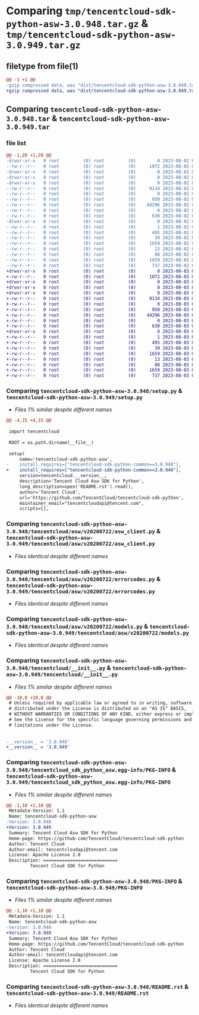# Comparing `tmp/tencentcloud-sdk-python-asw-3.0.948.tar.gz` & `tmp/tencentcloud-sdk-python-asw-3.0.949.tar.gz`

## filetype from file(1)

```diff
@@ -1 +1 @@
-gzip compressed data, was "dist/tencentcloud-sdk-python-asw-3.0.948.tar", last modified: Wed Aug  2 00:23:04 2023, max compression
+gzip compressed data, was "dist/tencentcloud-sdk-python-asw-3.0.949.tar", last modified: Thu Aug  3 00:19:21 2023, max compression
```

## Comparing `tencentcloud-sdk-python-asw-3.0.948.tar` & `tencentcloud-sdk-python-asw-3.0.949.tar`

### file list

```diff
@@ -1,20 +1,20 @@
-drwxr-xr-x   0 root         (0) root         (0)        0 2023-08-02 00:23:04.000000 tencentcloud-sdk-python-asw-3.0.948/
--rw-r--r--   0 root         (0) root         (0)     1072 2023-08-02 00:23:04.000000 tencentcloud-sdk-python-asw-3.0.948/setup.py
-drwxr-xr-x   0 root         (0) root         (0)        0 2023-08-02 00:23:04.000000 tencentcloud-sdk-python-asw-3.0.948/tencentcloud/
-drwxr-xr-x   0 root         (0) root         (0)        0 2023-08-02 00:23:04.000000 tencentcloud-sdk-python-asw-3.0.948/tencentcloud/asw/
-drwxr-xr-x   0 root         (0) root         (0)        0 2023-08-02 00:23:04.000000 tencentcloud-sdk-python-asw-3.0.948/tencentcloud/asw/v20200722/
--rw-r--r--   0 root         (0) root         (0)     9134 2023-08-02 00:23:04.000000 tencentcloud-sdk-python-asw-3.0.948/tencentcloud/asw/v20200722/asw_client.py
--rw-r--r--   0 root         (0) root         (0)        0 2023-08-02 00:23:04.000000 tencentcloud-sdk-python-asw-3.0.948/tencentcloud/asw/v20200722/__init__.py
--rw-r--r--   0 root         (0) root         (0)      950 2023-08-02 00:23:04.000000 tencentcloud-sdk-python-asw-3.0.948/tencentcloud/asw/v20200722/errorcodes.py
--rw-r--r--   0 root         (0) root         (0)    44296 2023-08-02 00:23:04.000000 tencentcloud-sdk-python-asw-3.0.948/tencentcloud/asw/v20200722/models.py
--rw-r--r--   0 root         (0) root         (0)        0 2023-08-02 00:23:04.000000 tencentcloud-sdk-python-asw-3.0.948/tencentcloud/asw/__init__.py
--rw-r--r--   0 root         (0) root         (0)      630 2023-08-02 00:23:04.000000 tencentcloud-sdk-python-asw-3.0.948/tencentcloud/__init__.py
-drwxr-xr-x   0 root         (0) root         (0)        0 2023-08-02 00:23:04.000000 tencentcloud-sdk-python-asw-3.0.948/tencentcloud_sdk_python_asw.egg-info/
--rw-r--r--   0 root         (0) root         (0)        1 2023-08-02 00:23:04.000000 tencentcloud-sdk-python-asw-3.0.948/tencentcloud_sdk_python_asw.egg-info/dependency_links.txt
--rw-r--r--   0 root         (0) root         (0)      495 2023-08-02 00:23:04.000000 tencentcloud-sdk-python-asw-3.0.948/tencentcloud_sdk_python_asw.egg-info/SOURCES.txt
--rw-r--r--   0 root         (0) root         (0)       39 2023-08-02 00:23:04.000000 tencentcloud-sdk-python-asw-3.0.948/tencentcloud_sdk_python_asw.egg-info/requires.txt
--rw-r--r--   0 root         (0) root         (0)     1659 2023-08-02 00:23:04.000000 tencentcloud-sdk-python-asw-3.0.948/tencentcloud_sdk_python_asw.egg-info/PKG-INFO
--rw-r--r--   0 root         (0) root         (0)       13 2023-08-02 00:23:04.000000 tencentcloud-sdk-python-asw-3.0.948/tencentcloud_sdk_python_asw.egg-info/top_level.txt
--rw-r--r--   0 root         (0) root         (0)       88 2023-08-02 00:23:04.000000 tencentcloud-sdk-python-asw-3.0.948/setup.cfg
--rw-r--r--   0 root         (0) root         (0)     1659 2023-08-02 00:23:04.000000 tencentcloud-sdk-python-asw-3.0.948/PKG-INFO
--rw-r--r--   0 root         (0) root         (0)      737 2023-08-02 00:23:04.000000 tencentcloud-sdk-python-asw-3.0.948/README.rst
+drwxr-xr-x   0 root         (0) root         (0)        0 2023-08-03 00:19:21.000000 tencentcloud-sdk-python-asw-3.0.949/
+-rw-r--r--   0 root         (0) root         (0)     1072 2023-08-03 00:19:21.000000 tencentcloud-sdk-python-asw-3.0.949/setup.py
+drwxr-xr-x   0 root         (0) root         (0)        0 2023-08-03 00:19:21.000000 tencentcloud-sdk-python-asw-3.0.949/tencentcloud/
+drwxr-xr-x   0 root         (0) root         (0)        0 2023-08-03 00:19:21.000000 tencentcloud-sdk-python-asw-3.0.949/tencentcloud/asw/
+drwxr-xr-x   0 root         (0) root         (0)        0 2023-08-03 00:19:21.000000 tencentcloud-sdk-python-asw-3.0.949/tencentcloud/asw/v20200722/
+-rw-r--r--   0 root         (0) root         (0)     9134 2023-08-03 00:19:21.000000 tencentcloud-sdk-python-asw-3.0.949/tencentcloud/asw/v20200722/asw_client.py
+-rw-r--r--   0 root         (0) root         (0)        0 2023-08-03 00:19:21.000000 tencentcloud-sdk-python-asw-3.0.949/tencentcloud/asw/v20200722/__init__.py
+-rw-r--r--   0 root         (0) root         (0)      950 2023-08-03 00:19:21.000000 tencentcloud-sdk-python-asw-3.0.949/tencentcloud/asw/v20200722/errorcodes.py
+-rw-r--r--   0 root         (0) root         (0)    44296 2023-08-03 00:19:21.000000 tencentcloud-sdk-python-asw-3.0.949/tencentcloud/asw/v20200722/models.py
+-rw-r--r--   0 root         (0) root         (0)        0 2023-08-03 00:19:21.000000 tencentcloud-sdk-python-asw-3.0.949/tencentcloud/asw/__init__.py
+-rw-r--r--   0 root         (0) root         (0)      630 2023-08-03 00:19:21.000000 tencentcloud-sdk-python-asw-3.0.949/tencentcloud/__init__.py
+drwxr-xr-x   0 root         (0) root         (0)        0 2023-08-03 00:19:21.000000 tencentcloud-sdk-python-asw-3.0.949/tencentcloud_sdk_python_asw.egg-info/
+-rw-r--r--   0 root         (0) root         (0)        1 2023-08-03 00:19:21.000000 tencentcloud-sdk-python-asw-3.0.949/tencentcloud_sdk_python_asw.egg-info/dependency_links.txt
+-rw-r--r--   0 root         (0) root         (0)      495 2023-08-03 00:19:21.000000 tencentcloud-sdk-python-asw-3.0.949/tencentcloud_sdk_python_asw.egg-info/SOURCES.txt
+-rw-r--r--   0 root         (0) root         (0)       39 2023-08-03 00:19:21.000000 tencentcloud-sdk-python-asw-3.0.949/tencentcloud_sdk_python_asw.egg-info/requires.txt
+-rw-r--r--   0 root         (0) root         (0)     1659 2023-08-03 00:19:21.000000 tencentcloud-sdk-python-asw-3.0.949/tencentcloud_sdk_python_asw.egg-info/PKG-INFO
+-rw-r--r--   0 root         (0) root         (0)       13 2023-08-03 00:19:21.000000 tencentcloud-sdk-python-asw-3.0.949/tencentcloud_sdk_python_asw.egg-info/top_level.txt
+-rw-r--r--   0 root         (0) root         (0)       88 2023-08-03 00:19:21.000000 tencentcloud-sdk-python-asw-3.0.949/setup.cfg
+-rw-r--r--   0 root         (0) root         (0)     1659 2023-08-03 00:19:21.000000 tencentcloud-sdk-python-asw-3.0.949/PKG-INFO
+-rw-r--r--   0 root         (0) root         (0)      737 2023-08-03 00:19:21.000000 tencentcloud-sdk-python-asw-3.0.949/README.rst
```

### Comparing `tencentcloud-sdk-python-asw-3.0.948/setup.py` & `tencentcloud-sdk-python-asw-3.0.949/setup.py`

 * *Files 1% similar despite different names*

```diff
@@ -4,15 +4,15 @@
 
 import tencentcloud
 
 ROOT = os.path.dirname(__file__)
 
 setup(
     name='tencentcloud-sdk-python-asw',
-    install_requires=["tencentcloud-sdk-python-common==3.0.948"],
+    install_requires=["tencentcloud-sdk-python-common==3.0.949"],
     version=tencentcloud.__version__,
     description='Tencent Cloud Asw SDK for Python',
     long_description=open('README.rst').read(),
     author='Tencent Cloud',
     url='https://github.com/TencentCloud/tencentcloud-sdk-python',
     maintainer_email="tencentcloudapi@tencent.com",
     scripts=[],
```

### Comparing `tencentcloud-sdk-python-asw-3.0.948/tencentcloud/asw/v20200722/asw_client.py` & `tencentcloud-sdk-python-asw-3.0.949/tencentcloud/asw/v20200722/asw_client.py`

 * *Files identical despite different names*

### Comparing `tencentcloud-sdk-python-asw-3.0.948/tencentcloud/asw/v20200722/errorcodes.py` & `tencentcloud-sdk-python-asw-3.0.949/tencentcloud/asw/v20200722/errorcodes.py`

 * *Files identical despite different names*

### Comparing `tencentcloud-sdk-python-asw-3.0.948/tencentcloud/asw/v20200722/models.py` & `tencentcloud-sdk-python-asw-3.0.949/tencentcloud/asw/v20200722/models.py`

 * *Files identical despite different names*

### Comparing `tencentcloud-sdk-python-asw-3.0.948/tencentcloud/__init__.py` & `tencentcloud-sdk-python-asw-3.0.949/tencentcloud/__init__.py`

 * *Files 1% similar despite different names*

```diff
@@ -10,8 +10,8 @@
 # Unless required by applicable law or agreed to in writing, software
 # distributed under the License is distributed on an "AS IS" BASIS,
 # WITHOUT WARRANTIES OR CONDITIONS OF ANY KIND, either express or implied.
 # See the License for the specific language governing permissions and
 # limitations under the License.
 
 
-__version__ = '3.0.948'
+__version__ = '3.0.949'
```

### Comparing `tencentcloud-sdk-python-asw-3.0.948/tencentcloud_sdk_python_asw.egg-info/PKG-INFO` & `tencentcloud-sdk-python-asw-3.0.949/tencentcloud_sdk_python_asw.egg-info/PKG-INFO`

 * *Files 1% similar despite different names*

```diff
@@ -1,10 +1,10 @@
 Metadata-Version: 1.1
 Name: tencentcloud-sdk-python-asw
-Version: 3.0.948
+Version: 3.0.949
 Summary: Tencent Cloud Asw SDK for Python
 Home-page: https://github.com/TencentCloud/tencentcloud-sdk-python
 Author: Tencent Cloud
 Author-email: tencentcloudapi@tencent.com
 License: Apache License 2.0
 Description: ============================
         Tencent Cloud SDK for Python
```

### Comparing `tencentcloud-sdk-python-asw-3.0.948/PKG-INFO` & `tencentcloud-sdk-python-asw-3.0.949/PKG-INFO`

 * *Files 1% similar despite different names*

```diff
@@ -1,10 +1,10 @@
 Metadata-Version: 1.1
 Name: tencentcloud-sdk-python-asw
-Version: 3.0.948
+Version: 3.0.949
 Summary: Tencent Cloud Asw SDK for Python
 Home-page: https://github.com/TencentCloud/tencentcloud-sdk-python
 Author: Tencent Cloud
 Author-email: tencentcloudapi@tencent.com
 License: Apache License 2.0
 Description: ============================
         Tencent Cloud SDK for Python
```

### Comparing `tencentcloud-sdk-python-asw-3.0.948/README.rst` & `tencentcloud-sdk-python-asw-3.0.949/README.rst`

 * *Files identical despite different names*

